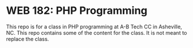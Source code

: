 # WEB 182: PHP Programming

This repo is for a class in PHP programming at A-B Tech CC in Asheville, NC. This repo contains some of the content for the class. It is not meant to replace the class.
